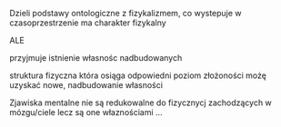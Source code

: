 Dzieli podstawy ontologiczne z fizykalizmem, co wystepuje w czasoprzestrzenie ma charakter fizykalny

ALE

przyjmuje istnienie własnośc nadbudowanych

struktura fizyczna która osiąga odpowiedni poziom złożoności możę uzyskać nowe, nadbudowanie własności

Zjawiska mentalne nie są redukowalne do fizycznycj zachodzących w mózgu/ciele lecz są one właznościami ...